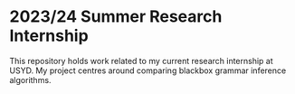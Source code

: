 # 2023/24 Summer Research Internship

This repository holds work related to my current research internship at USYD. My project centres around comparing blackbox grammar inference algorithms.